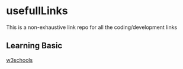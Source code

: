# usefullLinks
This is a non-exhaustive link repo for all the coding/development links

## Learning Basic
[w3schools](https://www.w3schools.com/)
